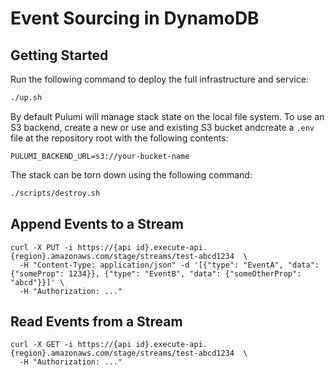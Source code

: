 # Event Sourcing in DynamoDB

## Getting Started

Run the following command to deploy the full infrastructure and service:

```bash
./up.sh
```

By default Pulumi will manage stack state on the local file system. To use an S3 backend,
create a new or use and existing S3 bucket andcreate a `.env` file at the repository root
with the following contents:

```
PULUMI_BACKEND_URL=s3://your-bucket-name
```

The stack can be torn down using the following command:

```bash
./scripts/destroy.sh
```

## Append Events to a Stream

```
curl -X PUT -i https://{api id}.execute-api.{region}.amazonaws.com/stage/streams/test-abcd1234  \
  -H "Content-Type: application/json" -d '[{"type": "EventA", "data": {"someProp": 1234}}, {"type": "EventB", "data": {"someOtherProp": "abcd"}}]' \
  -H "Authorization: ..."
```

## Read Events from a Stream

```
curl -X GET -i https://{api id}.execute-api.{region}.amazonaws.com/stage/streams/test-abcd1234  \
  -H "Authorization: ..."
```
